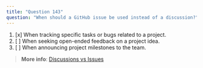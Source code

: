 ```yaml
---
title: "Question 143"
question: "When should a GitHub issue be used instead of a discussion?"
---
```


1. [x] When tracking specific tasks or bugs related to a project.
1. [ ] When seeking open-ended feedback on a project idea.
1. [ ] When announcing project milestones to the team.

> **More info**: [Discussions vs Issues](https://docs.github.com/en/discussions/collaborating-with-your-community-using-discussions/about-discussions#discussions-and-issues)
